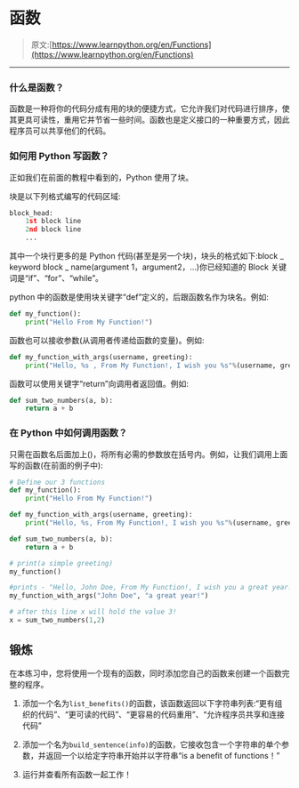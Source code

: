 # 函数

> 原文:[https://www.learnpython.org/en/Functions](https://www.learnpython.org/en/Functions)

* * *

### 什么是函数？

函数是一种将你的代码分成有用的块的便捷方式，它允许我们对代码进行排序，使其更具可读性，重用它并节省一些时间。函数也是定义接口的一种重要方式，因此程序员可以共享他们的代码。

### 如何用 Python 写函数？

正如我们在前面的教程中看到的，Python 使用了块。

块是以下列格式编写的代码区域:

```py
block_head:
    1st block line
    2nd block line
    ... 
```

其中一个块行更多的是 Python 代码(甚至是另一个块)，块头的格式如下:block _ keyword block _ name(argument 1，argument2，...)你已经知道的 Block 关键词是“if”、“for”、“while”。

python 中的函数是使用块关键字“def”定义的，后跟函数名作为块名。例如:

```py
def my_function():
    print("Hello From My Function!") 
```

函数也可以接收参数(从调用者传递给函数的变量)。例如:

```py
def my_function_with_args(username, greeting):
    print("Hello, %s , From My Function!, I wish you %s"%(username, greeting)) 
```

函数可以使用关键字“return”向调用者返回值。例如:

```py
def sum_two_numbers(a, b):
    return a + b 
```

### 在 Python 中如何调用函数？

只需在函数名后面加上()，将所有必需的参数放在括号内。例如，让我们调用上面写的函数(在前面的例子中):

```py
# Define our 3 functions
def my_function():
    print("Hello From My Function!")

def my_function_with_args(username, greeting):
    print("Hello, %s, From My Function!, I wish you %s"%(username, greeting))

def sum_two_numbers(a, b):
    return a + b

# print(a simple greeting)
my_function()

#prints - "Hello, John Doe, From My Function!, I wish you a great year!"
my_function_with_args("John Doe", "a great year!")

# after this line x will hold the value 3!
x = sum_two_numbers(1,2) 
```

## 锻炼

在本练习中，您将使用一个现有的函数，同时添加您自己的函数来创建一个函数完整的程序。

1.  添加一个名为`list_benefits()`的函数，该函数返回以下字符串列表:“更有组织的代码”、“更可读的代码”、“更容易的代码重用”、“允许程序员共享和连接代码”

2.  添加一个名为`build_sentence(info)`的函数，它接收包含一个字符串的单个参数，并返回一个以给定字符串开始并以字符串“is a benefit of functions！”

3.  运行并查看所有函数一起工作！